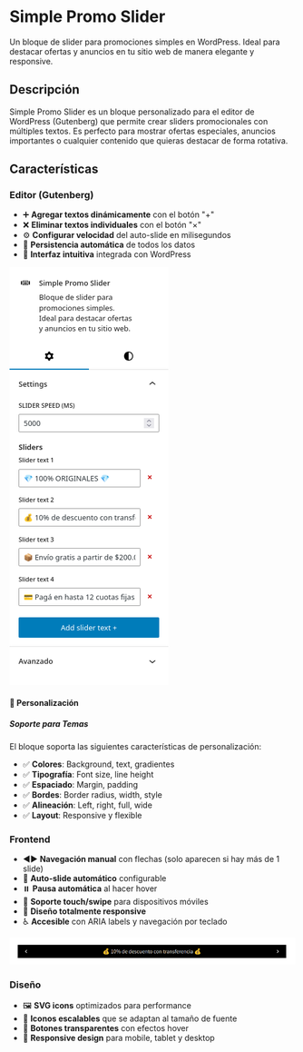 # Simple Promo Slider

Un bloque de slider para promociones simples en WordPress. Ideal para destacar ofertas y anuncios en tu sitio web de manera elegante y responsive.

## Descripción

Simple Promo Slider es un bloque personalizado para el editor de WordPress (Gutenberg) que permite crear sliders promocionales con múltiples textos. Es perfecto para mostrar ofertas especiales, anuncios importantes o cualquier contenido que quieras destacar de forma rotativa.

## Características

### **Editor (Gutenberg)**
- ➕ **Agregar textos dinámicamente** con el botón "+"
- ❌ **Eliminar textos individuales** con el botón "×"
- ⚙️ **Configurar velocidad** del auto-slide en milisegundos
- 💾 **Persistencia automática** de todos los datos
- 🎨 **Interfaz intuitiva** integrada con WordPress

![admin](./docs/admin.png)

#### 🎨 Personalización

##### Soporte para Temas
El bloque soporta las siguientes características de personalización:
- ✅ **Colores**: Background, text, gradientes
- ✅ **Tipografía**: Font size, line height
- ✅ **Espaciado**: Margin, padding
- ✅ **Bordes**: Border radius, width, style
- ✅ **Alineación**: Left, right, full, wide
- ✅ **Layout**: Responsive y flexible



### **Frontend**
- ◀️▶️ **Navegación manual** con flechas (solo aparecen si hay más de 1 slide)
- 🔄 **Auto-slide automático** configurable
- ⏸️ **Pausa automática** al hacer hover
- 📱 **Soporte touch/swipe** para dispositivos móviles
- 📱 **Diseño totalmente responsive**
- ♿ **Accesible** con ARIA labels y navegación por teclado

![example](./docs/demo.gif)

### **Diseño**
- 🖼️ **SVG icons** optimizados para performance
- 📐 **Iconos escalables** que se adaptan al tamaño de fuente
- 🎯 **Botones transparentes** con efectos hover
- 📱 **Responsive design** para mobile, tablet y desktop





